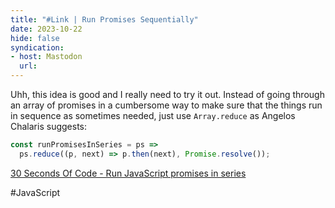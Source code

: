 ```yaml
---
title: "#Link | Run Promises Sequentially"
date: 2023-10-22
hide: false
syndication: 
- host: Mastodon
  url: 
---
```


Uhh, this idea is good and I really need to try it out. Instead of going through an array of promises in a cumbersome way to make sure that the things run in sequence as sometimes needed, just use ``Array.reduce`` as Angelos Chalaris suggests:

```js
const runPromisesInSeries = ps =>
  ps.reduce((p, next) => p.then(next), Promise.resolve());
  ```

[30 Seconds Of Code - Run JavaScript promises in series](https://www.30secondsofcode.org/js/s/run-promises-in-series)

#JavaScript
